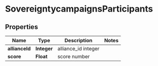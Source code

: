 
# SovereigntycampaignsParticipants

## Properties
Name | Type | Description | Notes
------------ | ------------- | ------------- | -------------
**allianceId** | **Integer** | alliance_id integer | 
**score** | **Float** | score number | 



